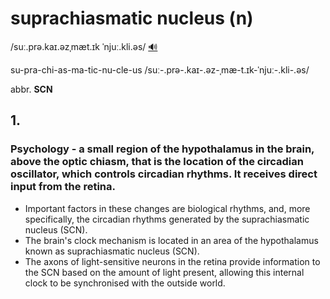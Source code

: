 # suprachiasmatic nucleus (n)

/suː.prə.kaɪ.əzˌmæt.ɪk ˈnjuː.kli.əs/ [🔊](https://media.merriam-webster.com/audio/prons/en/us/mp3/s/supra03m.mp3)

su-pra-chi-as-ma-tic-nu-cle-us /suː-.prə-.kaɪ-.əz-ˌmæ-t.ɪk-ˈnjuː-.kli-.əs/

abbr. **SCN**

## 1.

### Psychology - a small region of the hypothalamus in the brain, above the optic chiasm, that is the location of the circadian oscillator, which controls circadian rhythms. It receives direct input from the retina.

- Important factors in these changes are biological rhythms, and, more specifically, the circadian rhythms generated by the suprachiasmatic nucleus (SCN).
- The brain's clock mechanism is located in an area of the hypothalamus known as suprachiasmatic nucleus (SCN).
- The axons of light-sensitive neurons in the retina provide information to the SCN based on the amount of light present, allowing this internal clock to be synchronised with the outside world.